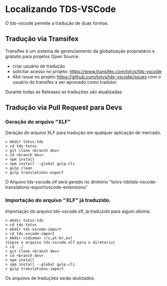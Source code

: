 # Localizando TDS-VSCode

O tds-vscode permite a tradução de duas formas.

## Tradução via Transifex

Transifex é um sistema de gerenciamento da globalização proprietário e gratuito para projetos Open Source.

* criar usuário de tradução
* solicitar acesso no projeto: https://www.transifex.com/totvs/tds-vscode
* Abir issue no projeto https://github.com/totvs/tds-vscode/issues com o usuário do transifex a ser aprovado como tradutor.

Durante todas as Releases as traduções são atualizadas.

## Tradução via Pull Request para Devs

### Geração do arquivo "XLF"

Geração do arquivo XLF para tradução em qualquer aplicação de mercado.

```
> mkdir totvs-tds
> cd tds-totvs
> git clone <branch dev>
> cd <branch dev>
> npm install
> npm install --global gulp-cli
> gulp clean
> gulp translations-export
```

O Arquivo tds-vscode.xlf será gerado no diretório "totvs-tds\tds-vscode-translations-export\vscode-extensions"

### Importação do arquivo "XLF" já traduzido.

Importação do arquivo tds-vscode.xlf, já traduzido para algum idioma.

```
> mkdir totvs-tds
> cd tds-totvs
> mkdir tds-vscode-import
> cd tds-vscode-import
> mkdir <idioma> (ru,pt-br,es)
(Copie o arquivo tds-vscode.xlf para o diretorio)
> cd ../
> git clone <branch dev>
> cd <branch dev>
> npm install
> npm install --global gulp-cli
> gulp translations-import
```

Os arquivos de traduções serão atulizados.
